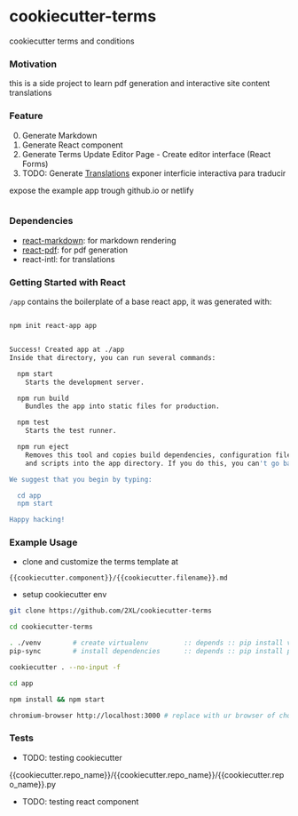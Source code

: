 # cookiecutter-terms
cookiecutter terms and conditions

### Motivation

this is a side project to learn pdf generation and interactive site content translations

### Feature 

 0. Generate Markdown    
 1. Generate React component
 2. Generate Terms Update Editor Page - Create editor interface (React Forms)
 3. TODO: Generate [Translations](https://react-pdf.org/repl?example=page-wrap) exponer interficie interactiva para traducir

expose the example app trough github.io or netlify        

```bash

```
 

### Dependencies


- [react-markdown](https://github.com/rexxars/react-markdown): for markdown rendering
- [react-pdf](https://github.com/diegomura/react-pdf): for pdf generation
- react-intl: for translations


### Getting Started with React


`/app` contains the boilerplate of a base react app, it was generated with:

```bash

npm init react-app app


Success! Created app at ./app
Inside that directory, you can run several commands:

  npm start
    Starts the development server.

  npm run build
    Bundles the app into static files for production.

  npm test
    Starts the test runner.

  npm run eject
    Removes this tool and copies build dependencies, configuration files
    and scripts into the app directory. If you do this, you can't go back!

We suggest that you begin by typing:

  cd app
  npm start

Happy hacking!

```

### Example Usage

- clone and customize the terms template at 

`{{cookiecutter.component}}/{{cookiecutter.filename}}.md`


- setup cookiecutter env

```bash
git clone https://github.com/2XL/cookiecutter-terms

cd cookiecutter-terms

. ./venv        # create virtualenv         :: depends :: pip install virtualenvwrapper 
pip-sync        # install dependencies      :: depends :: pip install pip-tools

cookiecutter . --no-input -f

cd app 

npm install && npm start 

chromium-browser http://localhost:3000 # replace with ur browser of choice

```




### Tests

- TODO: testing cookiecutter 

{{cookiecutter.repo_name}}/{{cookiecutter.repo_name}}/{{cookiecutter.repo_name}}.py

- TODO: testing react component
